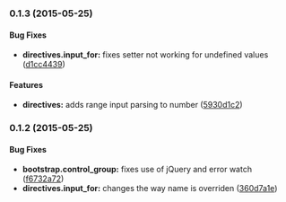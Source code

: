 <a name="0.1.3"></a>
### 0.1.3 (2015-05-25)


#### Bug Fixes

* **directives.input_for:** fixes setter not working for undefined values ([d1cc4439](http://github.com/platanus/angular-form-utils/commit/d1cc44393da074418912736318573bed45fe492a))


#### Features

* **directives:** adds range input parsing to number ([5930d1c2](http://github.com/platanus/angular-form-utils/commit/5930d1c2d69372216df8954df43b1bb3089c403b))


<a name="0.1.2"></a>
### 0.1.2 (2015-05-25)


#### Bug Fixes

* **bootstrap.control_group:** fixes use of jQuery and error watch ([f6732a72](http://github.com/platanus/angular-form-utils/commit/f6732a722e377a6375cd68f71f28ffb708200008))
* **directives.input_for:** changes the way name is overriden ([360d7a1e](http://github.com/platanus/angular-form-utils/commit/360d7a1ef51614c74e5ce7f297e556b1671d07cc))

